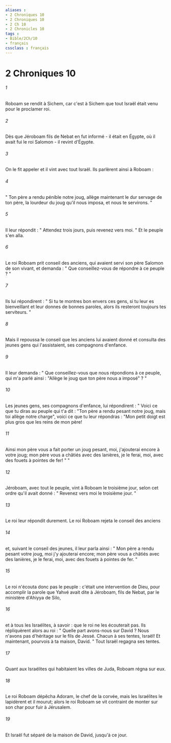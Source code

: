 ```yaml
---
aliases : 
- 2 Chroniques 10
- 2 Chroniques 10
- 2 Ch 10
- 2 Chronicles 10
tags : 
- Bible/2Ch/10
- français
cssclass : français
---
```


# 2 Chroniques 10

###### 1
Roboam se rendit à Sichem, car c'est à Sichem que tout Israël était venu pour le proclamer roi. 
###### 2
Dès que Jéroboam fils de Nebat en fut informé - il était en Égypte, où il avait fui le roi Salomon - il revint d'Égypte. 
###### 3
On le fit appeler et il vint avec tout Israël. Ils parlèrent ainsi à Roboam : 
###### 4
" Ton père a rendu pénible notre joug, allège maintenant le dur servage de ton père, la lourdeur du joug qu'il nous imposa, et nous te servirons. " 
###### 5
Il leur répondit : " Attendez trois jours, puis revenez vers moi. " Et le peuple s'en alla. 
###### 6
Le roi Roboam prit conseil des anciens, qui avaient servi son père Salomon de son vivant, et demanda : " Que conseillez-vous de répondre à ce peuple ? " 
###### 7
Ils lui répondirent : " Si tu te montres bon envers ces gens, si tu leur es bienveillant et leur donnes de bonnes paroles, alors ils resteront toujours tes serviteurs. " 
###### 8
Mais il repoussa le conseil que les anciens lui avaient donné et consulta des jeunes gens qui l'assistaient, ses compagnons d'enfance. 
###### 9
Il leur demanda : " Que conseillez-vous que nous répondions à ce peuple, qui m'a parlé ainsi : "Allège le joug que ton père nous a imposé" ? " 
###### 10
Les jeunes gens, ses compagnons d'enfance, lui répondirent : " Voici ce que tu diras au peuple qui t'a dit : "Ton père a rendu pesant notre joug, mais toi allège notre charge", voici ce que tu leur répondras : "Mon petit doigt est plus gros que les reins de mon père! 
###### 11
Ainsi mon père vous a fait porter un joug pesant, moi, j'ajouterai encore à votre joug; mon père vous a châtiés avec des lanières, je le ferai, moi, avec des fouets à pointes de fer! " " 
###### 12
Jéroboam, avec tout le peuple, vint à Roboam le troisième jour, selon cet ordre qu'il avait donné : " Revenez vers moi le troisième jour. " 
###### 13
Le roi leur répondit durement. Le roi Roboam rejeta le conseil des anciens 
###### 14
et, suivant le conseil des jeunes, il leur parla ainsi : " Mon père a rendu pesant votre joug, moi j'y ajouterai encore; mon père vous a châtiés avec des lanières, je le ferai, moi, avec des fouets à pointes de fer. " 
###### 15
Le roi n'écouta donc pas le peuple : c'était une intervention de Dieu, pour accomplir la parole que Yahvé avait dite à Jéroboam, fils de Nebat, par le ministère d'Ahiyya de Silo, 
###### 16
et à tous les Israélites, à savoir : que le roi ne les écouterait pas. Ils répliquèrent alors au roi : " Quelle part avons-nous sur David ? Nous n'avons pas d'héritage sur le fils de Jessé. Chacun à ses tentes, Israël! Et maintenant, pourvois à ta maison, David. " Tout Israël regagna ses tentes. 
###### 17
Quant aux Israélites qui habitaient les villes de Juda, Roboam régna sur eux. 
###### 18
Le roi Roboam dépêcha Adoram, le chef de la corvée, mais les Israélites le lapidèrent et il mourut; alors le roi Roboam se vit contraint de monter sur son char pour fuir à Jérusalem. 
###### 19
Et Israël fut séparé de la maison de David, jusqu'à ce jour. 
